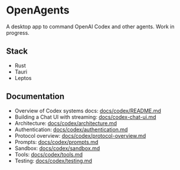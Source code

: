 # OpenAgents

A desktop app to command OpenAI Codex and other agents. Work in progress.

## Stack

- Rust
- Tauri
- Leptos 

## Documentation

- Overview of Codex systems docs: [docs/codex/README.md](docs/codex/README.md)
- Building a Chat UI with streaming: [docs/codex-chat-ui.md](docs/codex-chat-ui.md)
- Architecture: [docs/codex/architecture.md](docs/codex/architecture.md)
- Authentication: [docs/codex/authentication.md](docs/codex/authentication.md)
- Protocol overview: [docs/codex/protocol-overview.md](docs/codex/protocol-overview.md)
- Prompts: [docs/codex/prompts.md](docs/codex/prompts.md)
- Sandbox: [docs/codex/sandbox.md](docs/codex/sandbox.md)
- Tools: [docs/codex/tools.md](docs/codex/tools.md)
- Testing: [docs/codex/testing.md](docs/codex/testing.md)
